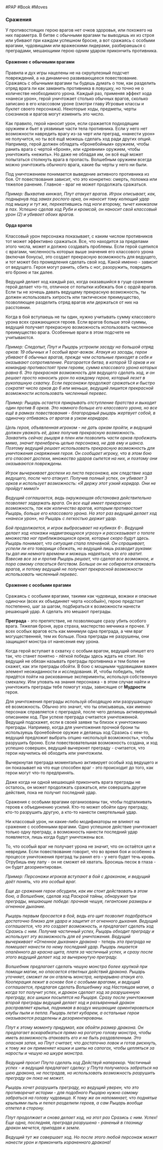 #PAP #Book #Moves 
### Сражения
У противостоящих герою врагов нет очков здоровья, или похожего на них параметра. В битве с обычными врагами ты выводишь их из строя или убивают при каждом успешном броске, а вот сражаясь с особыми врагами, чудовищами или вражескими лидерами, разбираешься с преградами, мешающими герою одним ударом прикончить противника.

#### Сражение с обычными врагами
Правила и дух игры нацелены не на скрупулезный подсчет повреждений, а на динамично развивающееся повествование. Сражаясь с обычными врагами ты будешь думать о том, как разделить отряд врага ли как заманить противника в ловушку, но точно не о количестве необходимого урона. Каждый раз, применяя эффект хода «нанеси урон», герой уничтожает столько обычных врагов, сколько записано в его классовом уроне (смотри главу Игровые классы и буклет своего персонажа). Некоторые ходы, предметы, черты союзников и врагов могут изменить это число. 

Как правило, герой наносит урон, если сражается подходящим оружием и бьет в уязвимые части тела противника. Если у него нет возможности навредить врагу из-за черт или преград, «нанести урон» не получится, но ты всё ещё можешь сделать ход ради других опций. Например, герой должен обладать «бронебойным» оружием, чтобы ранить врага с чертой «броня», или «древним» оружием, чтобы уничтожить «нежить». Но даже не обладая им, он всё ещё может попытаться столкнуть врага в пропасть. Волшебным оружием всегда можно уничтожить обычного врага, какие бы черты у него ни были. 

Под уничтожением понимается выведение активного противника из боя. От повествования зависит, что это конкретно: смерть, поломка или тяжелое ранение. Главное - враг не может продолжать сражаться.

*Пример: Выхватив кинжал, Плут атакует врагов. Игрок описывает, как, поднырнув под замах рослого орка, он наносит тому колющий удар под мышку и тут же, перекатившись под ноги второму, тычет кинжалом в пах. Успешно сделав ход Руби и кромсай, он наносит свой классовый урон (2) и убивает обоих врагов.*

#### Орда врагов
Классовый урон персонажа показывает, с каким числом противников тот может эффективно сражаться. Все, что находится за пределами этого числа, может и должно создавать проблемы. Если герой сцепился с врагами, численность которых выше значения его классового урона (включая бонусы), это создает прекрасную возможность для ведущего, и тот может без промедления сделать свой ход. Какой именно - зависит от ведущего. Героя могут ранить, сбить с ног, разоружить, повредить его броню и так далее. 

Ведущий делает ход каждый раз, когда оказавшийся в гуще сражения герой делает что-то, отличное от попытки избежать боя с ордой врагов. Если ты не хочешь давать ведущему прекрасную возможность, ты должен использовать хитрость или тактическое преимущество, позволяющее разделить отряд врагов или держаться от них на расстоянии. 

Когда в бой вступаешь не ты один, нужно учитывать сумму классового урона всех сражающихся героев. Если врагов больше этой суммы, ведущий получает прекрасную возможность использовать численное преимущество врага. Особенные враги в этом подсчете не учитываются. 

*Пример: Следопыт, Плут и Рыцарь устроили засаду на большой отряд орков: 19 обычных и 1 особый враг-вожак. Атакуя из засады, герои убивают 6 обычных врагов, прежде чем остальные приходят в себя и оказывают сопротивление. Разгорается битва, в которой 13 орков и их командир противостоят трем героям, сумма классового урона которых равна 6. Это прекрасная возможность для ведущего сделать ход, и он решает просто наносить урон по каждому герою, который лезет в рукопашную схватку. Если персонажи продолжат сражаться и быстро сократят число орков до 6 или меньше, ведущий лишится прекрасной возможности использовать численный перевес.*

*Пример: Рыцарь остается прикрывать отступление братства и выходит один против 8 орков. Это намного больше его классового урона, но все ещё в рамках повествования - благородный рыцарь жертвует собой, в одиночку отбиваясь от врагов в узком коридоре.* 

*Цель героя, объявленная игроком - не дать оркам пройти, и ведущий должен уважать её, даже получив прекрасную возможность. Захватить сейчас рыцаря в плен или позволить части орков пробежать мимо, значит пренебречь целью персонажа, не дав ему и шанса. Поэтому ведущий решает использовать прекрасную возможность для уничтожения снаряжения героя. Он сообщает игроку, что в этом бою его спасают доспехи, множество ударов сыпется на них, и поэтому они оказываются повреждены.* 

*Игрок вычеркивает доспехи из листа персонажа, как следствие хода ведущего, после чего атакует. Получив полный успех, он убивает 3 орков и использует возможность: «Я держу этот узкий коридор. Они не пройдут мимо!»* 

*Ведущий соглашается, ведь окружающая обстановка действительно позволяет задержать врага. Он все ещё имеет прекрасную возможность, так как количество врагов, которым противостоит Рыцарь, больше его классового урона. На этот раз ведущий делает ход «нанеси урон», но Рыцарь с легкостью держит удар.* 

*Бой продолжается, и игрок выбрасывает на кубиках 6-. Ведущий делает ход «покажи надвигающуюся угрозу» и рассказывает о топоте множества ног приближающихся орков, которые скоро будут здесь. Рыцарь понимает, что ситуация стала плачевной. Он спрашивает, успели ли его товарищи сбежать, но ведущий лишь разводит руками: ты дал им немного времени и можешь надеяться, что его хватит. Взвесив все за и против Рыцарь решает, что сделал все возможное, и пора самому спасаться бегством. Больше он не собирается атаковать врагов, и потому ведущий не получает прекрасной возможности использовать численный перевес.*

#### Сражение с особыми врагами 
Сражаясь с особыми врагами, такими как чудовища, вожаки и опасные одиночки (всех их объединяет черта «особый»), герою предстоит постепенно, шаг за шагом, подбираться к возможности нанести решающий удар. А сделать это мешают преграды. 

**Преграда** - это препятствие, не позволяющее сразу убить особого врага. Тяжелая броня, аура страха, мастерство мечника и прочее. У всех особых врагов есть как минимум одна преграда, а чем враг могущественней, тем их больше. Пока преграды не разрушены, они защищают монстра от нанесения ему урона. 

Когда герой вступает в схватку с особым врагом, ведущий опишет его так, что станет понятно - лёгкой победы здесь ждать не стоит. Но ведущий не обязан называть преграды противника и тем более не скажет, как эти преграды обойти. В бою с мощными чудовищами важен элемент неожиданности и исследования. И, чтобы победить, тебе придётся пойти на рискованные эксперименты, используя собственную смекалку. Или уповать на знания персонажа - в этом случае найти и уничтожить преграды тебе помогут ходы, зависящие от **Мудрости** героя.

Для уничтожения преграды используй обходящую или разрушающую её возможность. Обычно это значит, что ты описываешь, как именно персонаж справляется с преградой, после чего делаешь активируемый описанием ход. При успехе преграда считается уничтоженной. Ведущий подскажет, если в своей заявке ты близок к уничтожению преграды. Например, когда для уничтожения прочной брони ты используешь бронебойное оружие и делаешь ход Сразись с кем-то, ведущий предложит выбрать опцию «используй возможность», чтобы разрушить броню. Если повествовательная возможность создана, и ход успешно совершен, ведущий вычеркнет преграду - считается, что герои научились её обходить или уничтожили. 

Вычеркнутая преграда моментально активирует особый ход ведущего и он показывает на что еще способен враг - это происходит до того, как герои могут что-то предпринять. 

Даже когда ни одной мешающей прикончить врага преграды не осталось, он может продолжать сражаться, или совершать другие действия, пока не получит последний удар. 

Сражения с особыми врагами организованы так, чтобы подталкивать героев к объединению усилий. Кто-то может обойти одну преграду, кто-то разрушить другую, а кто-то нанести смертельный удар. 

Ни классовый урон, ни какие-либо модификаторы не влияют на сражение с особенными врагами. Одно успешное действие уничтожает только одну преграду, а возможность нанести последний удар появляется, лишь когда будут уничтожены все.

То, что особый враг не получает урона не значит, что он остаётся цел и невредим. Если повествование говорит, что во время боя и особенно в процессе уничтожения преград ты ранил его - у него будет течь кровь. Отрубишь ему лапу - он не сможет ей хватать. Бросишь песок в глаза - он будет дезориентирован.

*Пример: Персонажи игроков вступают в бой с драконом, и ведущий даёт понять, что это особый враг.* 

*Еще до сражения герои обсудили, как им стоит действовать в этом бою, а Волшебник, сделав ход Раскрой тайны, обнаружил три преграды, мешающие победе: прочная чешуя, гигантские размеры и огненное дыхание.* 

*Рыцарь первым бросается в бой, ведь его щит позволит подобраться достаточно близко для удара и защитит от огненного дыхания. Ведущий соглашается, что это создает возможность, и предлагает сделать ход Сразись с ним. Получив частичный успех, Рыцарь обходит преграду и использует эту возможность для её уничтожения. Ведущий вычеркивает «Огненное дыхание» дракона - теперь эта преграда не помешает нанести по нему последний удар. Рыцарь лишается опалённого до красна щита, платя за частичный успех, и сразу после этого ведущий делает ход за вычеркнутую преграду.* 

*Волшебник предлагает сделать чешую монстра более хрупкой при помощи магии, но опасается ответных действий дракона. Рыцарь уточняет, сможет ли он отвлечь монстра, непрерывно атакуя его. Кооперация лежит в основе боя с особыми врагами, и ведущий соглашается, предлагая сделать Волшебнику ход Настоящая магия, а когда тот получит успех, и дракон сделает ход за разрушенную преграду, все шишки посыпятся на Рыцаря. Сразу после уничтожения второй преграды ведущий делает ход и разъяренный дракон расправляет крылья, поднимая в воздух мешающие ориентироваться клубы пыли и пепла. Рыцарь летит кубарем, а остальные герои оказываются разделены и дезориентированы.* 

*Плут к этому моменту придумал, как обойти размер дракона. Он предлагает вскарабкаться прямо на рогатую голову монстра, чтобы иметь возможность атаковать его и не быть раздавленным. Это опасная затея, но Плут считает, что достаточно ловок и готов рискнуть, к тому же он применяет кошки и шипы на сапогах, чтобы цепляться за наросты и чешую на шкуре монстра.* 

*Ведущий просит Плута сделать ход Действуй наперекор. Частичный успех - и ведущий предлагает сделку: у Плута получилось забраться на шею дракона, не пострадав, но использовать возможность разрушить преграду он пока не может.* 

*Рыцарь хочет разрушить преграду, но ведущий уверен, что это противоречит истории - для подобного Рыцарю нужно самому забраться на голову чудовища. К тому же он напоминает, что поднятые крыльями пыль и пепел разделили героев, а сам Рыцарь вообще отлетел в сторону.* 

*Плут продолжает и снова делает ход, на этот раз Сразись с ним. Успех! Еще одна, последняя, преграда разрушена - раненый в глазницу дракон мечется, припадая к земле.* 

*Ведущий тут же совершает ход. Но после этого любой персонаж может нанести урон и прикончить израненного дракона!*